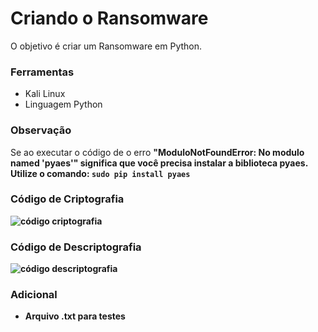 # Criando o Ransomware
O objetivo é criar um Ransomware em Python.

### Ferramentas
- Kali Linux
- Linguagem Python

### Observação
Se ao executar o código de o erro <b> "ModuloNotFoundError: No modulo named 'pyaes'" <b> significa que você precisa instalar a biblioteca pyaes. Utilize o comando:
```sudo pip install pyaes```

### Código de Criptografia
![código criptografia](https://github.com/user-attachments/assets/7d1be7f5-4439-4b40-9e89-800922ce4ad1)

### Código de Descriptografia
![código descriptografia](https://github.com/user-attachments/assets/475dba59-8aa3-4452-b8b7-9b7ffe42a9ad)

### Adicional
- Arquivo .txt para testes
